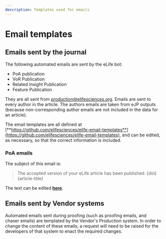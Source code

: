 ```yaml
---
description: Templates used for emails
---
```


# Email templates

## Emails sent by the journal

The following automated emails are sent by the eLife bot:

* PoA publication
* VoR Publication
* Related Insight Publication
* Feature Publication

They are all sent from production@elifesciences.org. Emails are sent to every author in the article. The authors emails are taken from eJP outputs \(because non-corresponding author emails are not included in the data for an article\).

The email templates are all defined at [**https://github.com/elifesciences/elife-email-templates**](https://github.com/elifesciences/elife-email-templates), and can be edited, as necessary, so that the correct information is included.

### PoA emails

The subject of this email is:

> The accepted version of your eLife article has been published: {doi} {article-title}

The text can be edited [**here**](https://github.com/elifesciences/elife-email-templates/blob/master/author_publication_email_POA.html).

## Emails sent by Vendor systems

Automated emails sent during proofing \(such as proofing emails, and chaser emails\) are templated by the Vendor's Production system. In order to change the content of these emails, a request will need to be raised for the developers of that system to enact the required changes. 

